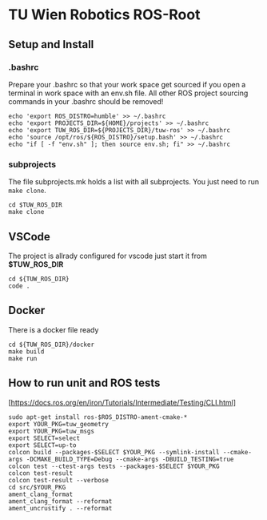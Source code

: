 # TU Wien Robotics ROS-Root 

## Setup and Install
### .bashrc
Prepare your .bashrc so that your work space get sourced if you open a terminal in work space with an env.sh file. All other ROS project sourcing commands in your .bashrc should be removed!
```
echo 'export ROS_DISTRO=humble' >> ~/.bashrc
echo 'export PROJECTS_DIR=${HOME}/projects' >> ~/.bashrc
echo 'export TUW_ROS_DIR=${PROJECTS_DIR}/tuw-ros' >> ~/.bashrc
echo 'source /opt/ros/${ROS_DISTRO}/setup.bash' >> ~/.bashrc
echo "if [ -f "env.sh" ]; then source env.sh; fi" >> ~/.bashrc
```


### subprojects
The file subprojects.mk holds a list with all subprojects. You just need to run `make clone`. 
```
cd $TUW_ROS_DIR
make clone 
```
## VSCode
The project is allrady configured for vscode just start it from __$TUW_ROS_DIR__

```
cd ${TUW_ROS_DIR}
code .
```
## Docker
There is a docker file ready
```
cd ${TUW_ROS_DIR}/docker
make build
make run
```


## How to run unit and ROS tests
[https://docs.ros.org/en/iron/Tutorials/Intermediate/Testing/CLI.html]
```
sudo apt-get install ros-$ROS_DISTRO-ament-cmake-*
export YOUR_PKG=tuw_geometry
export YOUR_PKG=tuw_msgs
export SELECT=select
export SELECT=up-to
colcon build --packages-$SELECT $YOUR_PKG --symlink-install --cmake-args -DCMAKE_BUILD_TYPE=Debug --cmake-args -DBUILD_TESTING=true
colcon test --ctest-args tests --packages-$SELECT $YOUR_PKG
colcon test-result
colcon test-result --verbose
cd src/$YOUR_PKG
ament_clang_format
ament_clang_format --reformat
ament_uncrustify . --reformat
```

